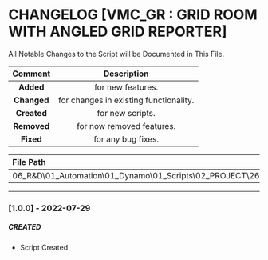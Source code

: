 # CHANGELOG [VMC_GR : GRID ROOM WITH ANGLED GRID REPORTER]
All Notable Changes to the Script will be Documented in This File.

| Comment | Description |
| :--: | :--: |
| **Added**  | for new features. |
|**Changed** |for changes in existing functionality. |
|**Created** | for new scripts. |
|**Removed** |for now removed features. |
|**Fixed** |for any bug fixes. |

| File Path | 
| :-- |
|06_R&D\01_Automation\01_Dynamo\01_Scripts\02_PROJECT\263_VMC\GRID|
------------------------------------------------------------------

### [1.0.0] - 2022-07-29
##### CREATED
- Script Created